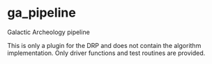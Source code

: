 # ga_pipeline
Galactic Archeology pipeline

This is only a plugin for the DRP and does not contain the algorithm implementation. Only driver functions and test routines are provided.
